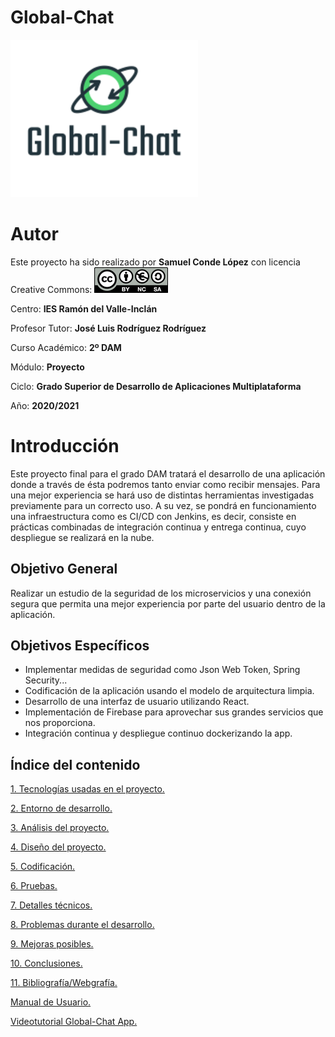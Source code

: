 # Global-Chat

![enter image description here](Im%C3%A1genes/icono.png)

# Autor

Este proyecto ha sido realizado por **Samuel Conde López** con licencia Creative Commons: ![](https://github.com/iesvi/Proyectodam-1920-Alexis/raw/documentaci%C3%B3n/Licencia-Tipo2.png)

Centro: **IES Ramón del Valle-Inclán**

Profesor Tutor: **José Luis Rodríguez Rodríguez**

Curso Académico: **2º DAM**

Módulo: **Proyecto**

Ciclo: **Grado Superior de Desarrollo de Aplicaciones Multiplataforma**

Año: **2020/2021**

# Introducción

Este proyecto final para el grado DAM tratará el desarrollo de una aplicación donde a través de ésta podremos tanto enviar como recibir mensajes. Para una mejor experiencia se hará uso de distintas herramientas investigadas previamente para un correcto uso. A su vez, se pondrá en funcionamiento una infraestructura como es CI/CD con Jenkins, es decir, consiste en prácticas combinadas de integración continua y entrega continua, cuyo despliegue se realizará en la nube.

## Objetivo General

Realizar un estudio de la seguridad de los microservicios y una conexión segura que permita una mejor experiencia por parte del usuario dentro de la aplicación.

## Objetivos Específicos

 - Implementar medidas de seguridad como Json Web Token, Spring Security...
 - Codificación de la aplicación usando el modelo de arquitectura limpia.
 - Desarrollo de una interfaz de usuario utilizando React.
 - Implementación de Firebase para aprovechar sus grandes servicios que nos proporciona.
 - Integración continua y despliegue continuo dockerizando la app.

## Índice del contenido

[1. Tecnologías usadas en el proyecto.](https://github.com/info-iesvi/proyectodam-samuelvalleinclan/blob/doc/tecnologias/Tecnologias.md)

[2. Entorno de desarrollo.](https://github.com/info-iesvi/proyectodam-samuelvalleinclan/blob/doc/entornoDesarrollo/EntornoDesarrollo.md)

[3.  Análisis del proyecto.](https://github.com/info-iesvi/proyectodam-samuelvalleinclan/blob/doc/analisis/Analisis.md)

[4. Diseño del proyecto.](https://github.com/info-iesvi/proyectodam-samuelvalleinclan/blob/doc/dise%C3%B1o/Dise%C3%B1o.md)

[5. Codificación.](https://github.com/info-iesvi/proyectodam-samuelvalleinclan/blob/doc/codificacion/Codificacion.md)

[6. Pruebas.](https://github.com/info-iesvi/proyectodam-samuelvalleinclan/blob/doc/pruebas/Pruebas.md)

[7. Detalles técnicos.](https://github.com/info-iesvi/proyectodam-samuelvalleinclan/blob/doc/detalles/Detalles.md)

[8. Problemas durante el desarrollo.](https://github.com/info-iesvi/proyectodam-samuelvalleinclan/blob/doc/problemas/Problemas.md)

[9. Mejoras posibles.](https://github.com/info-iesvi/proyectodam-samuelvalleinclan/blob/doc/mejoras/Mejoras.md)

[10. Conclusiones.](https://github.com/info-iesvi/proyectodam-samuelvalleinclan/blob/doc/conclusion/Conclusion.md)

[11. Bibliografía/Webgrafía.](https://github.com/info-iesvi/proyectodam-samuelvalleinclan/blob/doc/bibliografia/Bibliografia.md)

[Manual de Usuario.](https://github.com/info-iesvi/proyectodam-samuelvalleinclan/blob/doc/manualUsuario/manualUsuario.md)

[Videotutorial Global-Chat App.](https://www.youtube.com/watch?v=pwaPw9QoDlc)
